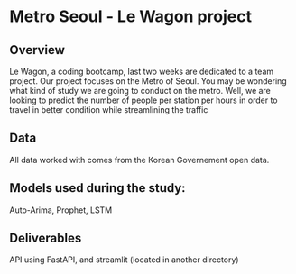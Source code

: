 # Metro Seoul - Le Wagon project

## Overview
Le Wagon, a coding bootcamp, last two weeks are dedicated to a team project. Our project focuses on the Metro of Seoul. 
You may be wondering what kind of study we are going to conduct on the metro. Well, we are looking to predict the number of people per station per hours in order to travel in better condition while streamlining the traffic

## Data
All data worked with comes from the Korean Governement open data.

## Models used during the study:
Auto-Arima, Prophet, LSTM

## Deliverables
API using FastAPI, and streamlit (located in another directory)

